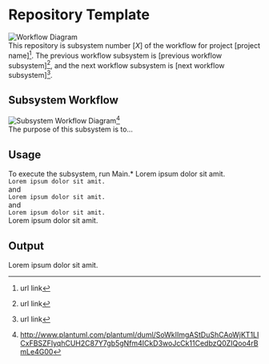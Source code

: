 # Repository Template
![Workflow Diagram](http://www.plantuml.com/plantuml/dpng/SoWkIImgAStDuShCAoWjKT1LICxFBSZFIyqhCUH2C87Y7gb5gNfm4ICkD3woJcCk11CedbzQ0ZIQoo4rBmLe4G00)</br>
This repository is subsystem number [_X_] of the workflow for project [project name][^project_link]. The previous workflow subsystem is [previous workflow subsystem][^prev_link], and the next workflow subsystem is [next workflow subsystem][^next_link].

## Subsystem Workflow
![Subsystem Workflow Diagram](http://www.plantuml.com/plantuml/dpng/SoWkIImgAStDuShCAoWjKT1LICxFBSZFIyqhCUH2C975ZRWGJ6HnOou44oYUNre2D93B8JKl1MWy0000)[^diagram2]</br>
The purpose of this subsystem is to...

## Usage
To execute the subsystem, run Main.*
Lorem ipsum dolor sit amit.</br>
```Lorem ipsum dolor sit amit.```</br>
and</br>
```Lorem ipsum dolor sit amit.```</br>
and</br>
```Lorem ipsum dolor sit amit.```</br>
Lorem ipsum dolor sit amit.</br>

## Output
Lorem ipsum dolor sit amit.</br>

[^project_link]: url link
[^prev_link]: url link
[^next_link]: url link
[^diagram2]: http://www.plantuml.com/plantuml/duml/SoWkIImgAStDuShCAoWjKT1LICxFBSZFIyqhCUH2C87Y7gb5gNfm4ICkD3woJcCk11CedbzQ0ZIQoo4rBmLe4G00
